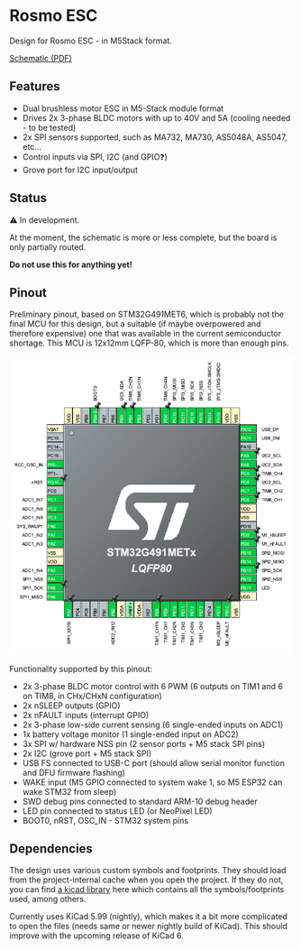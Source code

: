 
# Rosmo ESC

Design for Rosmo ESC - in M5Stack format.

[Schematic (PDF)](./Rosmo_ESC.pdf)

## Features

* Dual brushless motor ESC in M5-Stack module format
* Drives 2x 3-phase BLDC motors with up to 40V and 5A (cooling needed - to be tested)
* 2x SPI sensors supported, such as MA732, MA730, AS5048A, AS5047, etc...
* Control inputs via SPI, I2C    (and GPIO:question:)
* Grove port for I2C input/output


## Status

:warning: In development. 

At the moment, the schematic is more or less complete, but the board is only partially routed. 

**Do not use this for anything yet!**


## Pinout

Preliminary pinout, based on STM32G491MET6, which is probably not the final MCU for this design, but a suitable (if maybe overpowered and therefore expensive) one that was available in the current semiconductor shortage. This MCU is 12x12mm LQFP-80, which is more than enough pins.

![sample pinout](./pinout.png "G474 all pins used")

Functionality supported by this pinout:

* 2x 3-phase BLDC motor control with 6 PWM (6 outputs on TIM1 and 6 on TIM8, in CHx/CHxN configuration)
* 2x nSLEEP outputs (GPIO)
* 2x nFAULT inputs (interrupt GPIO)
* 2x 3-phase low-side current sensing (6 single-ended inputs on ADC1)
* 1x battery voltage monitor (1 single-ended input on ADC2)
* 3x SPI w/ hardware NSS pin (2 sensor ports + M5 stack SPI pins)
* 2x I2C (grove port + M5 stack SPI)
* USB FS connected to USB-C port (should allow serial monitor function and DFU firmware flashing)
* WAKE input (M5 GPIO connected to system wake 1, so M5 ESP32 can wake STM32 from sleep)
* SWD debug pins connected to standard ARM-10 debug header
* LED pin connected to status LED (or NeoPixel LED)
* BOOT0, nRST, OSC_IN - STM32 system pins

## Dependencies

The design uses various custom symbols and footprints. They should load from the project-internal cache when you open the project. If they do not, you can find [a kicad library](https://github.com/runger1101001/kicad-lib-runger) here which contains all the symbols/footprints used, among others.

Currently uses KiCad 5.99 (nightly), which makes it a bit more complicated to open the files (needs same or newer nightly build of KiCad).
This should improve with the upcoming release of KiCad 6.